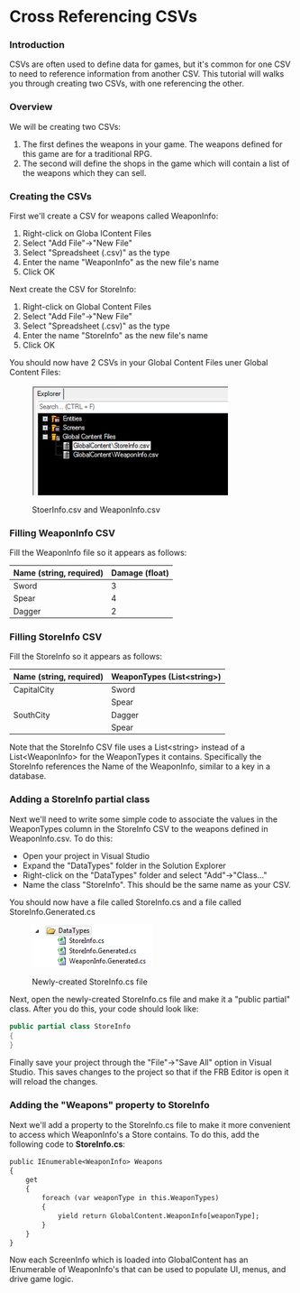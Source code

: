 # Cross Referencing CSVs

### Introduction

CSVs are often used to define data for games, but it's common for one CSV to need to reference information from another CSV. This tutorial will walks you through creating two CSVs, with one referencing the other.

### Overview

We will be creating two CSVs:

1. The first defines the weapons in your game. The weapons defined for this game are for a traditional RPG.
2. The second will define the shops in the game which will contain a list of the weapons which they can sell.

### Creating the CSVs

First we'll create a CSV for weapons called WeaponInfo:

1. Right-click on Globa lContent Files
2. Select "Add File"->"New File"
3. Select "Spreadsheet (.csv)" as the type
4. Enter the name "WeaponInfo" as the new file's name
5. Click OK

Next create the CSV for StoreInfo:

1. Right-click on Global Content Files
2. Select "Add File"->"New File"
3. Select "Spreadsheet (.csv)" as the type
4. Enter the name "StoreInfo" as the new file's name
5. Click OK

You should now have 2 CSVs in your Global Content Files uner Global Content Files:

<figure><img src="../../../media/migrated_media-TwoCsvsCrossReference1.PNG" alt=""><figcaption><p>StoerInfo.csv and WeaponInfo.csv</p></figcaption></figure>

### Filling WeaponInfo CSV

Fill the WeaponInfo file so it appears as follows:

| Name (string, required) | Damage (float) |
| ----------------------- | -------------- |
| Sword                   | 3              |
| Spear                   | 4              |
| Dagger                  | 2              |

### Filling StoreInfo CSV

Fill the StoreInfo so it appears as follows:

| Name (string, required) | WeaponTypes (List\<string>) |
| ----------------------- | --------------------------- |
| CapitalCity             | Sword                       |
|                         | Spear                       |
| SouthCity               | Dagger                      |
|                         | Spear                       |

Note that the StoreInfo CSV file uses a List\<string> instead of a List\<WeaponInfo> for the WeaponTypes it contains. Specifically the StoreInfo references the Name of the WeaponInfo, similar to a key in a database.

### Adding a StoreInfo partial class

Next we'll need to write some simple code to associate the values in the WeaponTypes column in the StoreInfo CSV to the weapons defined in WeaponInfo.csv. To do this:

* Open your project in Visual Studio
* Expand the "DataTypes" folder in the Solution Explorer
* Right-click on the "DataTypes" folder and select "Add"->"Class..."
* Name the class "StoreInfo". This should be the same name as your CSV.

You should now have a file called StoreInfo.cs and a file called StoreInfo.Generated.cs

<figure><img src="../../../media/migrated_media-ItemsUnderDataTypes.PNG" alt=""><figcaption><p>Newly-created StoreInfo.cs file</p></figcaption></figure>

Next, open the newly-created StoreInfo.cs file and make it a "public partial" class. After you do this, your code should look like:

```csharp
public partial class StoreInfo
{
}
```

Finally save your project through the "File"->"Save All" option in Visual Studio. This saves changes to the project so that if the FRB Editor is open it will reload the changes.

### Adding the "Weapons" property to StoreInfo

Next we'll add a property to the StoreInfo.cs file to make it more convenient to access which WeaponInfo's a Store contains. To do this, add the following code to **StoreInfo.cs**:

```
public IEnumerable<WeaponInfo> Weapons
{
    get
    {
        foreach (var weaponType in this.WeaponTypes)
        {
            yield return GlobalContent.WeaponInfo[weaponType];
        }
    }
}
```

Now each ScreenInfo which is loaded into GlobalContent has an IEnumerable of WeaponInfo's that can be used to populate UI, menus, and drive game logic.

